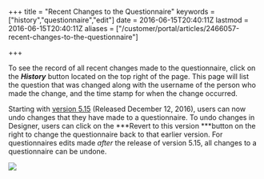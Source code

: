 +++
title = "Recent Changes to the Questionnaire"
keywords = ["history","questionnaire","edit"]
date = 2016-06-15T20:40:11Z
lastmod = 2016-06-15T20:40:11Z
aliases = ["/customer/portal/articles/2466057-recent-changes-to-the-questionnaire"]

+++

To see the record of all recent changes made to the questionnaire, click
on the ***History*** button located on the top right of the page. This
page will list the question that was changed along with the username of
the person who made the change, and the time stamp for when the change
occurred.   
  
Starting with [version
5.15](http://siteresources.worldbank.org/INTCOMPTOOLS/Resources/8213623-1380598436379/9346245-1408049903585/ReleaseLetter22.pdf)
(Released December 12, 2016), users can now undo changes that they have
made to a questionnaire. To undo changes in Designer, users can click on
the ***Revert to this version ***button on the right to change the
questionnaire back to that earlier version. For questionnaires edits
made *after* the release of version 5.15, all changes to a questionnaire
can be undone.   
  
![](/images/732221.png)
